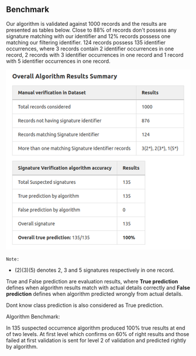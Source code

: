 ## Benchmark

Our algorithm is validated against 1000 records and the results are presented as tables below. Close to 88% of records don't possess any signature matching with our identifier and  12% records possess one matching our filtering identifier. 124 records possess 135 identifier occurrences, where 3 records contain 2 identifier occurrences in one record, 2 records with 3 identifier occurrences in one record and 1 record with 5 identifier occurrences in one record.

![benchmarkresults](/img/BMresults.png)


`Note:`

* (2)(3)(5) denotes 2, 3 and 5 signatures respectively in one record.

True and False prediction are evaluation results, where **True prediction** defines when algorithm results match with actual details correctly and **False prediction** defines when algorithm predicted wrongly from actual details.

Dont know class prediction is also considered as True prediction.

Algorithm Benchmark:

In 135 suspected occurrence algorithm produced 100% true results at end of two levels.  At first level which confirms on 60% of right results and those failed at first validation is sent for level 2 of validation and  predicted rightly by algorithm.